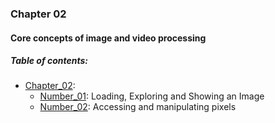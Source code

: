 ### Chapter 02
#### Core concepts of image and video processing

##### Table of contents:
* [Chapter_02](/all/chapter_02):
    * [Number_01](/all/chapter_02/number_01.py): Loading, Exploring and Showing an Image
    * [Number_02](/all/chapter_02/number_02.py): Accessing and manipulating pixels